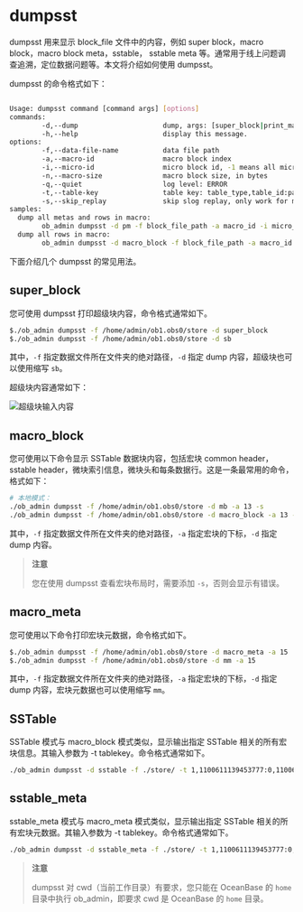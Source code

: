 # dumpsst

dumpsst 用来显示 block_file 文件中的内容，例如 super block，macro block，macro block meta，sstable， sstable meta 等。通常用于线上问题调查追溯，定位数据问题等。本文将介绍如何使用 dumpsst。

dumpsst 的命令格式如下：

```bash

Usage: dumpsst command [command args] [options]
commands:
        -d,--dump                     dump, args: [super_block|print_macro|macro_block|macro_meta|sstable|sstable_meta]
        -h,--help                     display this message.
options:
        -f,--data-file-name           data file path
        -a,--macro-id                 macro block index
        -i,--micro-id                 micro block id, -1 means all micro blocks
        -n,--macro-size               macro block size, in bytes
        -q,--quiet                    log level: ERROR
        -t,--table-key                table key: table_type,table_id:partition_id,index_id,base_version:multi_version_start:snapshot_version,start_log_ts:end_log_ts:max_log_ts,major_version
        -s,--skip_replay              skip slog replay, only work for macro_block mode
samples:
  dump all metas and rows in macro:
        ob_admin dumpsst -d pm -f block_file_path -a macro_id -i micro_id
  dump all rows in macro:
        ob_admin dumpsst -d macro_block -f block_file_path -a macro_id -i micro_id: dump rows in macro
```

下面介绍几个 dumpsst 的常见用法。

## super_block

您可使用 dumpsst 打印超级块内容，命令格式通常如下。

```bash
$./ob_admin dumpsst -f /home/admin/ob1.obs0/store -d super_block
$./ob_admin dumpsst -f /home/admin/ob1.obs0/store -d sb
```

其中，`-f` 指定数据文件所在文件夹的绝对路径，`-d` 指定 dump 内容，超级块也可以使用缩写 `sb`。

超级块内容通常如下：

![超级块输入内容](https://help-static-aliyun-doc.aliyuncs.com/assets/img/zh-CN/6606618361/p360259.png)

## macro_block

您可使用以下命令显示 SSTable 数据块内容，包括宏块 common header，sstable header，微块索引信息，微块头和每条数据行。这是一条最常用的命令，格式如下：

```bash
# 本地模式：
./ob_admin dumpsst -f /home/admin/ob1.obs0/store -d mb -a 13 -s
./ob_admin dumpsst -f /home/admin/ob1.obs0/store -d macro_block -a 13 -s
```

其中，`-f` 指定数据文件所在文件夹的绝对路径，`-a` 指定宏块的下标，`-d` 指定 dump 内容。

> **注意**
>
> 您在使用 dumpsst 查看宏块布局时，需要添加 `-s`，否则会显示有错误。

## macro_meta

您可使用以下命令打印宏块元数据，命令格式如下。

```bash
$./ob_admin dumpsst -f /home/admin/ob1.obs0/store -d macro_meta -a 15
$./ob_admin dumpsst -f /home/admin/ob1.obs0/store -d mm -a 15
```

其中，`-f` 指定数据文件所在文件夹的绝对路径，`-a` 指定宏块的下标，`-d` 指定 dump 内容，宏块元数据也可以使用缩写 `mm`。

## SSTable

SSTable 模式与 macro_block 模式类似，显示输出指定 SSTable 相关的所有宏块信息。其输入参数为 -t tablekey。命令格式通常如下。

```bash
./ob_admin dumpsst -d sstable -f ./store/ -t 1,1100611139453777:0,1100611139453777,0:1637564201580068:1637564201580068,0:0:0,4
```

## sstable_meta

sstable_meta 模式与 macro_meta 模式类似，显示输出指定 SSTable 相关的所有宏块元数据。其输入参数为 -t tablekey。命令格式通常如下。

```bash
./ob_admin dumpsst -d sstable_meta -f ./store/ -t 1,1100611139453777:0,1100611139453777,0:1637564201580068:1637564201580068,0:0:0,4
```

> **注意**
>
> dumpsst 对 cwd（当前工作目录）有要求，您只能在 OceanBase 的 `home` 目录中执行 ob_admin，即要求 cwd 是 OceanBase 的 `home` 目录。
